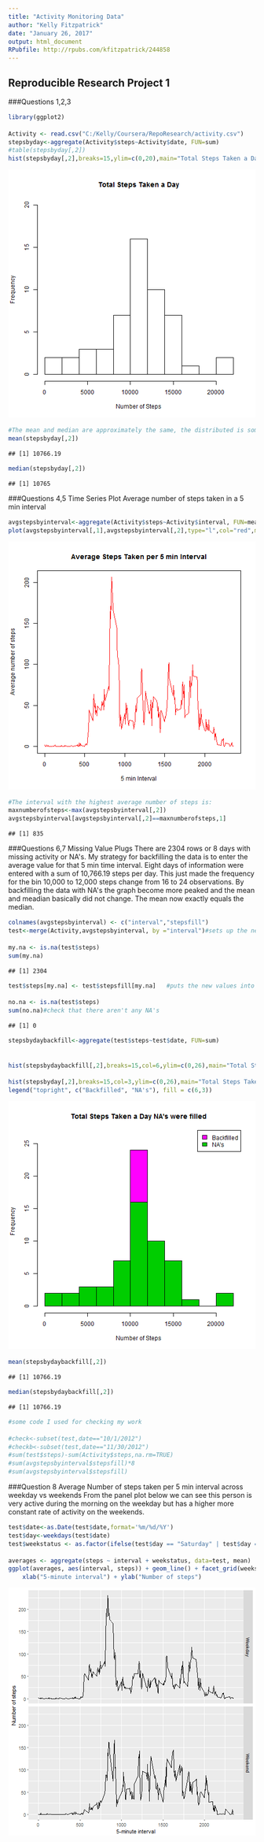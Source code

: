 ```yaml
---
title: "Activity Monitoring Data"
author: "Kelly Fitzpatrick"
date: "January 26, 2017"
output: html_document
RPubfile: http://rpubs.com/kfitzpatrick/244858
---
```




## Reproducible Research Project 1

###Questions 1,2,3

```r
library(ggplot2)

Activity <- read.csv("C:/Kelly/Coursera/RepoResearch/activity.csv")
stepsbyday<-aggregate(Activity$steps~Activity$date, FUN=sum)
#table(stepsbyday[,2])
hist(stepsbyday[,2],breaks=15,ylim=c(0,20),main="Total Steps Taken a Day",xlab="Number of Steps")
```

![plot of chunk unnamed-chunk-1](figure/unnamed-chunk-1-1.png)

```r
#The mean and median are approximately the same, the distributed is somewhat symmetric and bell shaped
mean(stepsbyday[,2])
```

```
## [1] 10766.19
```

```r
median(stepsbyday[,2])
```

```
## [1] 10765
```

###Questions 4,5 Time Series Plot Average number of steps taken in a 5 min interval


```r
avgstepsbyinterval<-aggregate(Activity$steps~Activity$interval, FUN=mean)
plot(avgstepsbyinterval[,1],avgstepsbyinterval[,2],type="l",col="red",main="Average Steps Taken per 5 min Interval",xlab="5 min Interval",ylab="Average number of steps")
```

![plot of chunk unnamed-chunk-2](figure/unnamed-chunk-2-1.png)

```r
#The interval with the highest average number of steps is:
maxnumberofsteps<-max(avgstepsbyinterval[,2])
avgstepsbyinterval[avgstepsbyinterval[,2]==maxnumberofsteps,1]
```

```
## [1] 835
```
###Questions 6,7 Missing Value Plugs
There are 2304 rows or 8 days with missing activity or NA's.  My strategy for backfilling the data is to 
enter the average value for that 5 min time interval.
Eight days of information were entered with a sum of 10,766.19 steps per day. 
This just made the frequency for the bin 10,000 to 12,000 steps change from 16 to 24 observations.
By backfilling the data with NA's the graph become more peaked and the mean and meadian basically did not change.  The mean now exactly equals the median.


```r
colnames(avgstepsbyinterval) <- c("interval","stepsfill")
test<-merge(Activity,avgstepsbyinterval, by ="interval")#sets up the new column of numbers to fill in for NA

my.na <- is.na(test$steps)
sum(my.na)
```

```
## [1] 2304
```

```r
test$steps[my.na] <- test$stepsfill[my.na]   #puts the new values into the NA

no.na <- is.na(test$steps)
sum(no.na)#check that there aren't any NA's
```

```
## [1] 0
```

```r
stepsbydaybackfill<-aggregate(test$steps~test$date, FUN=sum)


hist(stepsbydaybackfill[,2],breaks=15,col=6,ylim=c(0,26),main="Total Steps Taken a Day NA's were filled",xlab="Number of Steps")

hist(stepsbyday[,2],breaks=15,col=3,ylim=c(0,26),main="Total Steps Taken a Day",xlab="Number of Steps",add=T)
legend("topright", c("Backfilled", "NA's"), fill = c(6,3))
```

![plot of chunk unnamed-chunk-3](figure/unnamed-chunk-3-1.png)

```r
mean(stepsbydaybackfill[,2])
```

```
## [1] 10766.19
```

```r
median(stepsbydaybackfill[,2])
```

```
## [1] 10766.19
```

```r
#some code I used for checking my work

#check<-subset(test,date=="10/1/2012") 
#checkb<-subset(test,date=="11/30/2012") 
#sum(test$steps)-sum(Activity$steps,na.rm=TRUE)
#sum(avgstepsbyinterval$stepsfill)*8
#sum(avgstepsbyinterval$stepsfill)
```
###Question 8 Average Number of steps taken per 5 min interval across weekday vs weekends
From the panel plot below we can see this person is very active during the morning on the weekday but has a higher more constant rate of activity on the weekends.


```r
test$date<-as.Date(test$date,format='%m/%d/%Y')
test$day<-weekdays(test$date)
test$weekstatus <- as.factor(ifelse(test$day == "Saturday" | test$day == "Sunday", "Weekend", "Weekday"))

averages <- aggregate(steps ~ interval + weekstatus, data=test, mean)
ggplot(averages, aes(interval, steps)) + geom_line() + facet_grid(weekstatus ~ .) +
    xlab("5-minute interval") + ylab("Number of steps")
```

![plot of chunk unnamed-chunk-4](figure/unnamed-chunk-4-1.png)
